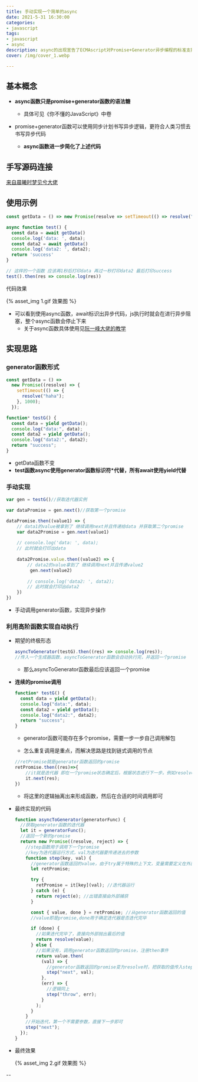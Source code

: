 ```yaml
---
title: 手动实现一个简单的async
date: 2021-5-31 16:30:00
categories:
- javascript
tags:
- javascript
- async
description: async的出现宣告了ECMAscript对Promise+Generator异步编程的标准支持，可它背后的原理是什么呢？
cover: /img/cover_1.webp

---
```


## 基本概念

- **async函数只是promise+generator函数的语法糖**
  - 具体可见《你不懂的JavaScript》中卷

- promise+generator函数可以使用同步计划书写异步逻辑，更符合人类习惯去书写异步代码
  - **async函数进一步简化了上述代码**

## 手写源码连接

[来自晨曦时梦见兮大佬](https://juejin.cn/post/6844904102053281806)

## 使用示例

```javascript
const getData = () => new Promise(resolve => setTimeout(() => resolve("data"), 1000))

async function test() {
  const data = await getData()
  console.log('data: ', data);
  const data2 = await getData()
  console.log('data2: ', data2);
  return 'success'
}

// 这样的一个函数 应该再1秒后打印data 再过一秒打印data2 最后打印success
test().then(res => console.log(res))
```

代码效果

{% asset_img 1.gif 效果图 %}

- 可以看到使用async函数，await标识出异步代码，js执行时就会在进行异步阻塞，整个async函数会停止下来
  - 关于async函数具体使用见[阮一峰大佬的教学](https://es6.ruanyifeng.com/#docs/async)

## 实现思路

### generator函数形式

```javascript
const getData = () =>
  new Promise((resolve) => {
    setTimeout(() => {
      resolve("haha");
    }, 1000);
  });

function* testG() {
  const data = yield getData();
  console.log("data:", data);
  const data2 = yield getData();
  console.log("data2:", data2);
  return "success";
}
```

- getData函数不变
- **test函数async使用generator函数标识符*代替，所有await使用yield代替**

### 手动实现

```javascript
var gen = testG()//获取迭代器实例

var dataPromise = gen.next()//获取第一个promise

dataPromise.then((value1) => {
    // data1的value被拿到了 继续调用next并且传递给data 并获取第二个promise
    var data2Promise = gen.next(value1)
    
    // console.log('data: ', data);
    // 此时就会打印出data
    
    data2Promise.value.then((value2) => {
        // data2的value拿到了 继续调用next并且传递value2
         gen.next(value2)
         
        // console.log('data2: ', data2);
        // 此时就会打印出data2
    })
})
```

- 手动调用generator函数，实现异步操作

### 利用高阶函数实现自动执行

- 期望的终极形态

  ```javascript
  asyncToGenerator(testG).then((res) => console.log(res));
  //传入一个生成器函数，asyncToGenerator函数会自动执行完，并返回一个promise
  ```

  - 那么asyncToGenerator函数最后应该返回一个promise

- **连续的promise调用**

  ```javascript
  function* testG() {
    const data = yield getData();
    console.log("data:", data);
    const data2 = yield getData();
    console.log("data2:", data2);
    return "success";
  }
  ```

  - generator函数可能存在多个promise，需要一步一步自己调用解包

  - 怎么重复调用是重点，而解决思路是找到链式调用的节点

  ```javascript
  //retPromise就是generator函数返回的promise
  retPromise.then((res)=>{
      //it就是迭代器 即在一个promise状态确定后，根据状态进行下一步。例如resolve下，应该将值返回去，接受下一个promise
      it.next(res);
  })
  ```

  - 将这里的逻辑抽离出来形成函数，然后在合适的时间调用即可

- 最终实现的代码

  ```javascript
  function asyncToGenerator(generatorFunc) {
    //获取generator函数的迭代器
    let it = generatorFunc();
    //返回一个新的promise
    return new Promise((resolve, reject) => {
      //step函数用于调用下一个promise
      //key为迭代器运行方式，val为迭代器要传递进去的参数
      function step(key, val) {
        //generator函数返回的value，由于try属于特殊的上下文，变量需要定义在外部
        let retPromise;
  
        try {
          retPromise = it[key](val); //迭代器运行
        } catch (e) {
          return reject(e); //出错直接由外部捕获
        }
  
        const { value, done } = retPromise; //从generator函数返回的值
        //value即是promise,done用于确定迭代器是否迭代完毕
  
        if (done) {
          //如果迭代完毕了，直接向外部抛出最后的值
          return resolve(value);
        } else {
          //如果没有，调用generator函数返回的promise，注册then事件
          return value.then(
            (val) => {
              //generator函数返回的promise变为resolve时，把获取的值传入step函数，并指示迭代器进行下一步
              step("next", val);
            },
            (err) => {
              //逻辑同上
              step("throw", err);
            }
          );
        }
      }
      //开始迭代，第一个不需要参数，直接下一步即可
      step("next");
    });
  }
  ```

- 最终效果

  {% asset_img 2.gif 效果图 %}

--

